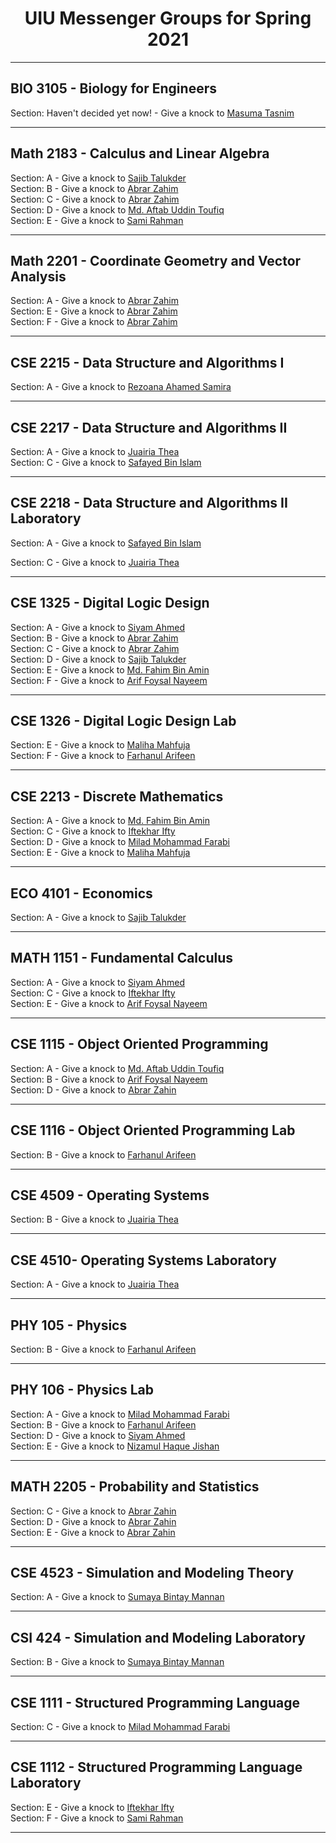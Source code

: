 <h1 align="center">  UIU Messenger Groups for Spring 2021 </h1>

<hr>

<h2> BIO 3105 - Biology for Engineers</h2>

Section: Haven't decided yet now! - Give a knock to [Masuma Tasnim](https://www.facebook.com/masuma.tasnum/) <br>

<hr>


<h2> Math 2183 - Calculus and Linear Algebra  </h2>

Section: A - Give a knock to [Sajib Talukder](https://www.facebook.com/Sajib.Hasan.Adil) <br>
Section: B - Give a knock to [Abrar Zahim](https://www.facebook.com/abrarzyn) <br>
Section: C - Give a knock to [Abrar Zahim](https://www.facebook.com/abrarzyn) <br>
Section: D - Give a knock to [Md. Aftab Uddin Toufiq](https://www.facebook.com/muddinofficials/) <br>
Section: E - Give a knock to [Sami Rahman](https://www.facebook.com/sutan.sharma.7/) <br>


<hr>



<h2> Math 2201 - Coordinate Geometry and Vector Analysis  </h2>

Section: A - Give a knock to [Abrar Zahim](https://www.facebook.com/abrarzyn) <br>
Section: E - Give a knock to [Abrar Zahim](https://www.facebook.com/abrarzyn) <br>
Section: F - Give a knock to [Abrar Zahim](https://www.facebook.com/abrarzyn) <br>


<hr>


<h2> 	CSE 2215 - Data Structure and Algorithms I </h2>

Section: A - Give a knock to [Rezoana Ahamed Samira](https://www.facebook.com/rezoanaahamed.samira/) <br>

<hr>



<h2> CSE 2217 - Data Structure and Algorithms II </h2>

Section: A - Give a knock to [Juairia Thea](https://www.facebook.com/juairia.thea/) <br>
Section: C - Give a knock to [Safayed Bin Islam](https://www.facebook.com/safayed.binislam.1/) <br>

<hr>

<h2> CSE 2218 - Data Structure and Algorithms II Laboratory</h2>

Section: A - Give a knock to [Safayed Bin Islam](https://www.facebook.com/safayed.binislam.1/) <br>

Section: C - Give a knock to [Juairia Thea](https://www.facebook.com/juairia.thea/) <br>


<hr>

<h2> CSE 1325 - Digital Logic Design  </h2>

Section: A - Give a knock to [Siyam Ahmed](https://www.facebook.com/m.siyam.ahmed) <br>
Section: B - Give a knock to [Abrar Zahim](https://www.facebook.com/abrarzyn) <br>
Section: C - Give a knock to [Abrar Zahim](https://www.facebook.com/abrarzyn) <br>
Section: D - Give a knock to [Sajib Talukder](https://www.facebook.com/Sajib.Hasan.Adil) <br>
Section: E - Give a knock to [Md. Fahim Bin Amin](https://www.facebook.com/iptu.fba/)  <br>
Section: F - Give a knock to [Arif Foysal Nayeem](https://www.facebook.com/ariffoysal.nayeem.9/) 


<hr>

<h2> CSE 1326 - Digital Logic Design Lab </h2>

Section: E - Give a knock to [Maliha Mahfuja](https://www.facebook.com/natasha.islam.52687506/) <br>
Section: F - Give a knock to [Farhanul Arifeen](https://www.facebook.com/farhanul.arifeen) 

<hr>

<h2> CSE 2213 - Discrete Mathematics  </h2>

Section: A - Give a knock to [Md. Fahim Bin Amin](https://www.facebook.com/iptu.fba/) <br>
Section: C - Give a knock to [Iftekhar Ifty](https://www.facebook.com/iftekhar.ifty.752/) <br>
Section: D - Give a knock to [Milad Mohammad Farabi](https://www.facebook.com/Miladmfarabi2/) <br>
Section: E - Give a knock to [Maliha Mahfuja](https://www.facebook.com/natasha.islam.52687506/) <br>

<hr>


<h2> ECO 4101 - Economics  </h2>

Section: A - Give a knock to [Sajib Talukder](https://www.facebook.com/Sajib.Hasan.Adil/)
<hr>



<h2> MATH 1151 - Fundamental Calculus  </h2>

Section: A - Give a knock to [Siyam Ahmed](https://www.facebook.com/m.siyam.ahmed) <br>
Section: C - Give a knock to [Iftekhar Ifty](https://www.facebook.com/iftekhar.ifty.752/) <br>
Section: E - Give a knock to [Arif Foysal Nayeem](https://www.facebook.com/ariffoysal.nayeem.9/) 


<hr>

<h2> CSE 1115 - Object Oriented Programming  </h2>

Section: A - Give a knock to [Md. Aftab Uddin Toufiq](https://www.facebook.com/muddinofficials/) <br>
Section: B - Give a knock to [Arif Foysal Nayeem](https://www.facebook.com/ariffoysal.nayeem.9/) <br>
Section: D - Give a knock to [Abrar Zahin](https://www.facebook.com/abrarzyn/)

<hr>

<h2> CSE 1116 - Object Oriented Programming Lab  </h2>

Section: B - Give a knock to [Farhanul Arifeen](https://www.facebook.com/farhanul.arifeen/)

<hr>

<h2> CSE 4509 - Operating Systems</h2>

Section: B - Give a knock to [Juairia Thea](https://www.facebook.com/juairia.thea/)

<hr>

<h2> CSE 4510- Operating Systems Laboratory</h2>

Section: A - Give a knock to [Juairia Thea](https://www.facebook.com/juairia.thea/)

<hr>

<h2> PHY 105 - Physics   </h2>

Section: B - Give a knock to [Farhanul Arifeen](https://www.facebook.com/farhanul.arifeen) 

<hr>

<h2> PHY 106 - Physics Lab  </h2>

Section: A - Give a knock to [Milad Mohammad Farabi](https://www.facebook.com/Miladmfarabi2/) <br>
Section: B - Give a knock to [Farhanul Arifeen](https://www.facebook.com/farhanul.arifeen) <br>
Section: D - Give a knock to [Siyam Ahmed](https://www.facebook.com/m.siyam.ahmed) <br>
Section: E - Give a knock to [Nizamul Haque Jishan](https://www.facebook.com/PrinceJisu920/)
<hr>

<h2> MATH 2205 - Probability and Statistics  </h2>

Section: C - Give a knock to [Abrar Zahin](https://www.facebook.com/abrarzyn/) <br>
Section: D - Give a knock to [Abrar Zahin](https://www.facebook.com/abrarzyn/) <br>
Section: E - Give a knock to [Abrar Zahin](https://www.facebook.com/abrarzyn/) <br>
<hr>


<h2> CSE 4523 - Simulation and Modeling Theory</h2>

Section: A - Give a knock to [Sumaya Bintay Mannan](https://www.facebook.com/sumaya.sumayabintaymannan/) <br>

<hr>

<h2> CSI 424 - Simulation and Modeling Laboratory</h2>

Section: B - Give a knock to [Sumaya Bintay Mannan](https://www.facebook.com/sumaya.sumayabintaymannan/) <br>

<hr>



<h2> CSE 1111 - Structured Programming Language</h2>

Section: C - Give a knock to [Milad Mohammad Farabi](https://www.facebook.com/Miladmfarabi2/) <br>

<hr>

<h2> CSE 1112 - Structured Programming Language Laboratory </h2>

Section: E - Give a knock to [Iftekhar Ifty](https://www.facebook.com/iftekhar.ifty.752/) <br>
Section: F - Give a knock to [Sami Rahman](https://www.facebook.com/sutan.sharma.7/) <br>
<hr>
